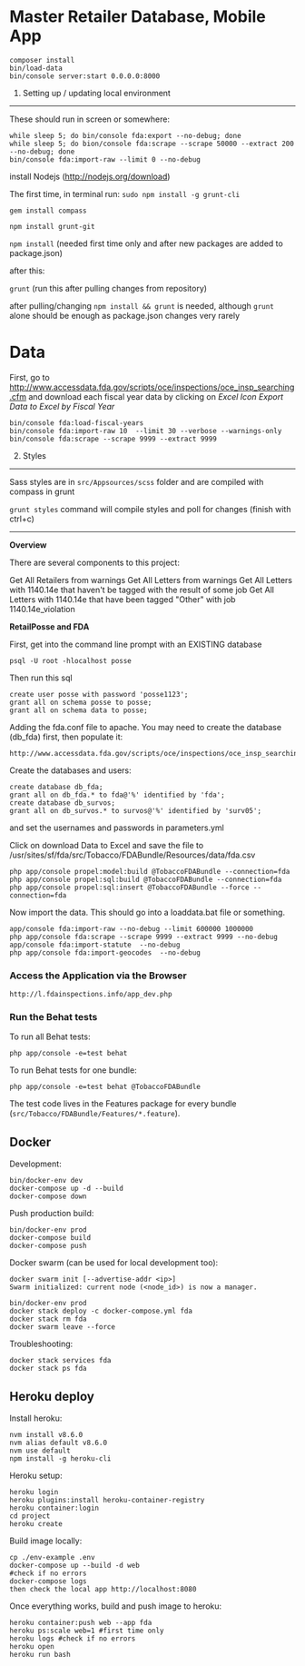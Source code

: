 Master Retailer Database, Mobile App
====================================

    composer install
    bin/load-data
    bin/console server:start 0.0.0.0:8000
    


1) Setting up / updating local environment 
----------------------------------

These should run in screen or somewhere:

    while sleep 5; do bin/console fda:export --no-debug; done
    while sleep 5; do bion/console fda:scrape --scrape 50000 --extract 200 --no-debug; done
    bin/console fda:import-raw --limit 0 --no-debug


install Nodejs (http://nodejs.org/download)

The first time, in terminal run:
`sudo npm install -g grunt-cli`  

`gem install compass`

`npm install grunt-git`

`npm install` (needed first time only and after new packages are added to package.json)

after this:

`grunt` (run this after pulling changes from repository)

after pulling/changing `npm install && grunt` is needed, although `grunt` alone should be enough as package.json changes very rarely

Data
====

First, go to http://www.accessdata.fda.gov/scripts/oce/inspections/oce_insp_searching.cfm and download each fiscal year data 
by clicking on *Excel Icon Export Data to Excel by Fiscal Year*

    bin/console fda:load-fiscal-years
    bin/console fda:import-raw 10  --limit 30 --verbose --warnings-only
    bin/console fda:scrape --scrape 9999 --extract 9999 

2) Styles
---------

Sass styles are in `src/Appsources/scss` folder and are compiled with compass in grunt

`grunt styles` command will compile styles and poll for changes (finish with ctrl+c)

----
 


**Overview**

There are several components to this project:


Get All Retailers from warnings
Get All Letters from warnings
Get All Letters with 1140.14e that haven't be tagged with the result of some job
Get All Letters with 1140.14e that have been tagged "Other" with job 1140.14e_violation

**RetailPosse and FDA**

First, get into the command line prompt with an EXISTING database

    psql -U root -hlocalhost posse
    
Then run this sql
   
    create user posse with password 'posse1123';
    grant all on schema posse to posse;
    grant all on schema data to posse;

Adding the fda.conf file to apache.  You may need to
create the database (db_fda) first, then populate it:

    http://www.accessdata.fda.gov/scripts/oce/inspections/oce_insp_searching.cfm

Create the databases and users:

    create database db_fda;
    grant all on db_fda.* to fda@'%' identified by 'fda';
    create database db_survos;
    grant all on db_survos.* to survos@'%' identified by 'surv05';

and set the usernames and passwords in parameters.yml

Click on download Data to Excel and save the file to
/usr/sites/sf/fda/src/Tobacco/FDABundle/Resources/data/fda.csv

    php app/console propel:model:build @TobaccoFDABundle --connection=fda
    php app/console propel:sql:build @TobaccoFDABundle --connection=fda
    php app/console propel:sql:insert @TobaccoFDABundle --force --connection=fda

Now import the data.  This should go into a loaddata.bat file or something.

    app/console fda:import-raw --no-debug --limit 600000 1000000
    php app/console fda:scrape --scrape 9999 --extract 9999 --no-debug
    app/console fda:import-statute  --no-debug
    php app/console fda:import-geocodes  --no-debug

### Access the Application via the Browser

    http://l.fdainspections.info/app_dev.php

### Run the Behat tests

To run all Behat tests:

    php app/console -e=test behat

To run Behat tests for one bundle:

    php app/console -e=test behat @TobaccoFDABundle

The test code lives in the Features package for every bundle
(`src/Tobacco/FDABundle/Features/*.feature`).


## Docker

Development:
```
bin/docker-env dev
docker-compose up -d --build
docker-compose down
```

Push production build:
```
bin/docker-env prod
docker-compose build
docker-compose push
```

Docker swarm (can be used for local development too):
```
docker swarm init [--advertise-addr <ip>]
Swarm initialized: current node (<node_id>) is now a manager.

bin/docker-env prod
docker stack deploy -c docker-compose.yml fda
docker stack rm fda
docker swarm leave --force
```

Troubleshooting:
```
docker stack services fda
docker stack ps fda
```

## Heroku deploy
Install heroku:
```
nvm install v8.6.0
nvm alias default v8.6.0
nvm use default
npm install -g heroku-cli
```
 
Heroku setup:
```
heroku login
heroku plugins:install heroku-container-registry
heroku container:login
cd project
heroku create
```

Build image locally: 
```
cp ./env-example .env
docker-compose up --build -d web
#check if no errors
docker-compose logs
then check the local app http://localhost:8080 
```

Once everything works, build and push image to heroku:
```
heroku container:push web --app fda
heroku ps:scale web=1 #first time only
heroku logs #check if no errors
heroku open 
heroku run bash
```

